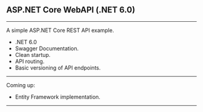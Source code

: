 ## ASP.NET Core WebAPI (.NET 6.0)

---

A simple ASP.NET Core REST API example.

 - .NET 6.0
 - Swagger Documentation.
 - Clean startup.
 - API routing.
 - Basic versioning of API endpoints.

---

Coming up: 

 - Entity Framework implementation.

---
